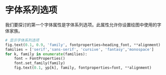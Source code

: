 # 字体系列选项

我们要探讨的第一个字体属性是字体系列选项。此属性允许你设置绘图中使用的字体家族。

```python
# 显示字体系列选项
fig.text(0.1, 0.9, 'family', fontproperties=heading_font, **alignment)
families = ['serif','sans-serif', 'cursive', 'fantasy','monospace']
for k, family in enumerate(families):
    font = FontProperties()
    font.set_family(family)
    fig.text(0.1, yp[k], family, fontproperties=font, **alignment)
```
